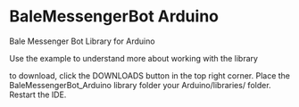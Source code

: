# BaleMessengerBot Arduino
Bale Messenger Bot Library for Arduino

Use the example to understand more about working with the library

to download, click the DOWNLOADS button in the top right corner. Place the BaleMessengerBot_Arduino library folder your Arduino/libraries/ folder. Restart the IDE.

